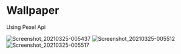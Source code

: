 # Wallpaper
Using Pexel Api

![Screenshot_20210325-005437](https://user-images.githubusercontent.com/52094009/112371997-3e080d00-8d05-11eb-9bb9-e88755802925.jpg)
![Screenshot_20210325-005512](https://user-images.githubusercontent.com/52094009/112372003-3fd1d080-8d05-11eb-8b34-25dfb2998004.jpg)
![Screenshot_20210325-005517](https://user-images.githubusercontent.com/52094009/112372007-4102fd80-8d05-11eb-8e66-064acd4a022f.jpg)

